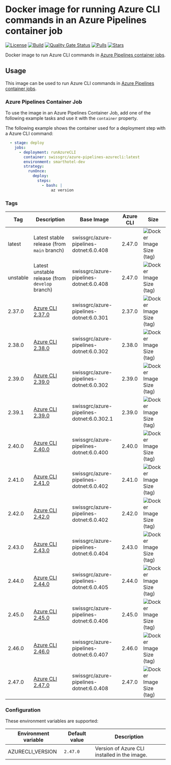 # Docker image for running Azure CLI commands in an Azure Pipelines container job

<!-- markdownlint-disable MD013 -->
[![License](https://img.shields.io/badge/license-MIT-blue.svg?style=flat-square)](https://github.com/swissgrc/docker-azure-pipelines-azurecli/blob/main/LICENSE) [![Build](https://img.shields.io/github/actions/workflow/status/swissgrc/docker-azure-pipelines-azurecli/publish.yml?branch=develop&style=flat-square)](https://github.com/swissgrc/docker-azure-pipelines-azurecli/actions/workflows/publish.yml) [![Quality Gate Status](https://sonarcloud.io/api/project_badges/measure?project=swissgrc_docker-azure-pipelines-azurecli&metric=alert_status)](https://sonarcloud.io/summary/new_code?id=swissgrc_docker-azure-pipelines-azurecli) [![Pulls](https://img.shields.io/docker/pulls/swissgrc/azure-pipelines-azurecli.svg?style=flat-square)](https://hub.docker.com/r/swissgrc/azure-pipelines-azurecli) [![Stars](https://img.shields.io/docker/stars/swissgrc/azure-pipelines-azurecli.svg?style=flat-square)](https://hub.docker.com/r/swissgrc/azure-pipelines-azurecli)
<!-- markdownlint-restore -->

Docker image to run Azure CLI commands in [Azure Pipelines container jobs].

## Usage

This image can be used to run Azure CLI commands in [Azure Pipelines container jobs].

### Azure Pipelines Container Job

To use the image in an Azure Pipelines Container Job, add one of the following example tasks and use it with the `container` property.

The following example shows the container used for a deployment step with a Azure CLI command:

```yaml
  - stage: deploy
    jobs:
      - deployment: runAzureCLI
        container: swissgrc/azure-pipelines-azurecli:latest
        environment: smarthotel-dev
        strategy:
          runOnce:
            deploy:
              steps:
                - bash: |
                    az version
```

### Tags

| Tag      | Description                                                                                              | Base Image                                | Azure CLI | Size                                                                                                                              |
|----------|----------------------------------------------------------------------------------------------------------|-------------------------------------------|-----------|-----------------------------------------------------------------------------------------------------------------------------------|
| latest   | Latest stable release (from `main` branch)                                                               | swissgrc/azure-pipelines-dotnet:6.0.408   | 2.47.0    | ![Docker Image Size (tag)](https://img.shields.io/docker/image-size/swissgrc/azure-pipelines-azurecli/latest?style=flat-square)   |
| unstable | Latest unstable release (from `develop` branch)                                                          | swissgrc/azure-pipelines-dotnet:6.0.408   | 2.47.0    | ![Docker Image Size (tag)](https://img.shields.io/docker/image-size/swissgrc/azure-pipelines-azurecli/unstable?style=flat-square) |
| 2.37.0   | [Azure CLI 2.37.0](https://docs.microsoft.com/en-us/cli/azure/release-notes-azure-cli#may-24-2022)       | swissgrc/azure-pipelines-dotnet:6.0.301   | 2.37.0    | ![Docker Image Size (tag)](https://img.shields.io/docker/image-size/swissgrc/azure-pipelines-azurecli/2.37.0?style=flat-square)   |
| 2.38.0   | [Azure CLI 2.38.0](https://docs.microsoft.com/en-us/cli/azure/release-notes-azure-cli#july-05-2022)      | swissgrc/azure-pipelines-dotnet:6.0.302   | 2.38.0    | ![Docker Image Size (tag)](https://img.shields.io/docker/image-size/swissgrc/azure-pipelines-azurecli/2.38.0?style=flat-square)   |
| 2.39.0   | [Azure CLI 2.39.0](https://docs.microsoft.com/en-us/cli/azure/release-notes-azure-cli#august-02-2022)    | swissgrc/azure-pipelines-dotnet:6.0.302   | 2.39.0    | ![Docker Image Size (tag)](https://img.shields.io/docker/image-size/swissgrc/azure-pipelines-azurecli/2.39.0?style=flat-square)   |
| 2.39.1   | [Azure CLI 2.39.0](https://docs.microsoft.com/en-us/cli/azure/release-notes-azure-cli#august-02-2022)    | swissgrc/azure-pipelines-dotnet:6.0.302.1 | 2.39.0    | ![Docker Image Size (tag)](https://img.shields.io/docker/image-size/swissgrc/azure-pipelines-azurecli/2.39.0.1?style=flat-square) |
| 2.40.0   | [Azure CLI 2.40.0](https://docs.microsoft.com/en-us/cli/azure/release-notes-azure-cli#september-06-2022) | swissgrc/azure-pipelines-dotnet:6.0.400   | 2.40.0    | ![Docker Image Size (tag)](https://img.shields.io/docker/image-size/swissgrc/azure-pipelines-azurecli/2.40.0?style=flat-square)   |
| 2.41.0   | [Azure CLI 2.41.0](https://learn.microsoft.com/en-us/cli/azure/release-notes-azure-cli#october-11-2022)  | swissgrc/azure-pipelines-dotnet:6.0.402   | 2.41.0    | ![Docker Image Size (tag)](https://img.shields.io/docker/image-size/swissgrc/azure-pipelines-azurecli/2.41.0?style=flat-square)   |
| 2.42.0   | [Azure CLI 2.42.0](https://learn.microsoft.com/en-us/cli/azure/release-notes-azure-cli#november-01-2022) | swissgrc/azure-pipelines-dotnet:6.0.402   | 2.42.0    | ![Docker Image Size (tag)](https://img.shields.io/docker/image-size/swissgrc/azure-pipelines-azurecli/2.42.0?style=flat-square)   |
| 2.43.0   | [Azure CLI 2.43.0](https://learn.microsoft.com/en-us/cli/azure/release-notes-azure-cli#december-06-2022) | swissgrc/azure-pipelines-dotnet:6.0.404   | 2.43.0    | ![Docker Image Size (tag)](https://img.shields.io/docker/image-size/swissgrc/azure-pipelines-azurecli/2.43.0?style=flat-square)   |
| 2.44.0   | [Azure CLI 2.44.0](https://learn.microsoft.com/en-us/cli/azure/release-notes-azure-cli#january-10-2023)  | swissgrc/azure-pipelines-dotnet:6.0.405   | 2.44.0    | ![Docker Image Size (tag)](https://img.shields.io/docker/image-size/swissgrc/azure-pipelines-azurecli/2.44.0?style=flat-square)   |
| 2.45.0   | [Azure CLI 2.45.0](https://learn.microsoft.com/en-us/cli/azure/release-notes-azure-cli#february-07-2023) | swissgrc/azure-pipelines-dotnet:6.0.406   | 2.45.0    | ![Docker Image Size (tag)](https://img.shields.io/docker/image-size/swissgrc/azure-pipelines-azurecli/2.45.0?style=flat-square)   |
| 2.46.0   | [Azure CLI 2.46.0](https://learn.microsoft.com/en-us/cli/azure/release-notes-azure-cli#march-07-2023)    | swissgrc/azure-pipelines-dotnet:6.0.407   | 2.46.0    | ![Docker Image Size (tag)](https://img.shields.io/docker/image-size/swissgrc/azure-pipelines-azurecli/2.46.0?style=flat-square)   |
| 2.47.0   | [Azure CLI 2.47.0](https://learn.microsoft.com/en-us/cli/azure/release-notes-azure-cli#april-04-2023)    | swissgrc/azure-pipelines-dotnet:6.0.408   | 2.47.0    | ![Docker Image Size (tag)](https://img.shields.io/docker/image-size/swissgrc/azure-pipelines-azurecli/2.47.0?style=flat-square)   |

### Configuration

These environment variables are supported:

| Environment variable   | Default value        | Description                                                      |
|------------------------|----------------------|------------------------------------------------------------------|
| AZURECLI_VERSION       | `2.47.0`             | Version of Azure CLI installed in the image.                     |

[Azure Pipelines container jobs]: https://docs.microsoft.com/en-us/azure/devops/pipelines/process/container-phases
